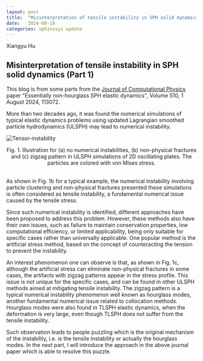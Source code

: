 ```yaml
---
layout: post
title:  "Misinterpretation of tensile instability in SPH solid dynamics"
date:   2024-09-18
categories: sphinxsys update
---
```

Xiangyu Hu

## Misinterpretation of tensile instability in SPH solid dynamics (Part 1)

This blog is from some parts from the [Journal of Computational Physics](https://doi.org/10.1016/j.jcp.2024.113072) paper "Essentially non-hourglass SPH elastic dynamics", Volume 510, 1 August 2024, 113072.

More than two decades ago, it was found the numerical simulations of typical elastic dynamics problems using updated Lagrangian smoothed particle hydrodynamics (ULSPH) may lead to numerical instability.

![Tensor-instability](/SPHinXsys/assets/img/tensor-instability.jpg)
<center>Fig. 1. Illustration for (a) no numerical instabilities, (b) non-physical fractures and (c) zigzag pattern in ULSPH simulations of 2D oscillating plates. The particles are colored with von Mises stress.</center>

<br clear="left"/>

As shown in Fig. 1b for a typical example, the numerical instability involving particle clustering and non-physical fractures presented these simulations is often considered as tensile instability, a fundamental numerical issue caused by the tensile stress.

Since such numerical instability is identified, different approaches have been proposed to address this problem. However, these methods also have their own issues, such as failure to maintain conservation properties, low computational efficiency, or limited applicability, being only suitable for specific cases rather than universally applicable. One popular method is the artificial stress method, based on the concept of counteracting the tension to prevent the instability.

An interest phenomenon one can observe is that, as shown in Fig. 1c, although the artificial stress can eliminate non-physical fractures in some cases, the artifacts with zigzag patterns appear in the stress profile. This issue is not unique for the specific cases, and can be found in other ULSPH methods aimed at mitigating tensile instability. The zigzag pattern is a typical numerical instability phenomenon well known as hourglass modes, another fundamental numerical issue related to collocation methods. Hourglass modes were also found in TLSPH elastic dynamics, when the deformation is very large, even though TLSPH does not suffer from the tensile instability.

Such observation leads to people puzzling which is the original mechanism of the instability, i.e. is the tensile instability or actually the hourglass modes. In the next part, I will introduce the approach in the above journal paper which is able to resolve this puzzle.
